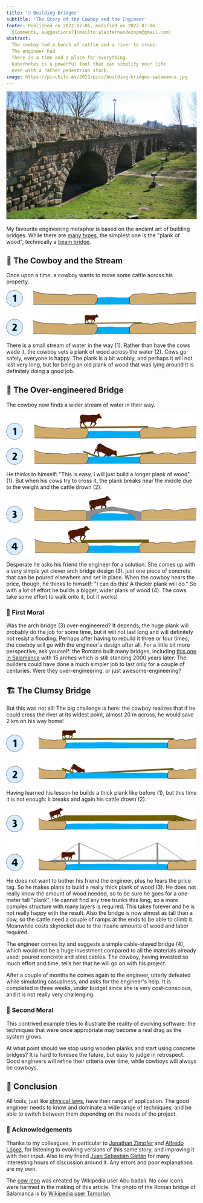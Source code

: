 ```yaml
---
title: '🌉 Building Bridges'
subtitle: 'The Story of the Cowboy and the Engineer'
footer: Published on 2022-07-06, modified on 2022-07-06.
  [Comments, suggestions?](mailto:alexfernandeznpm@gmail.com)
abstract:
  The cowboy had a bunch of cattle and a river to cross.
  The engineer had 
  There is a time and a place for everything.
  Kubernetes is a powerful tool that can simplify your life
  even with a rather pedestrian stack.
image: https://pinchito.es/2022/pics/building-bridges-salamanca.jpg
---
```


![The Roman bridge of Salamanca, dating from around the 1st Century BC.](pics/building-bridges-salamanca.jpg "Roman bridge of Salamanca, with 8 arches showing. By Wikipedia user Tamorlan. Source: https://en.wikipedia.org/wiki/File:Lado_romano_del_Puente_-_Salamanca.JPG")

My favourite engineering metaphor is based on the ancient art of building bridges.
While there are [many types](https://en.wikipedia.org/wiki/List_of_bridge_types),
the simplest one is the "plank of wood",
technically a [beam bridge](https://en.wikipedia.org/wiki/Beam_bridge).

## 🤠 The Cowboy and the Stream

Once upon a time, a cowboy wants to move some cattle across his property.

![Bridging a small stream is easy.](pics/building-bridges-small.png "1: simple drawing of a small river separating two bits of land, perhaps 3 meters long, with a cow for scale. 2: the river is now bridged by a plank of wood, with the cow walking on it. Source: the author.")

There is a small stream of water in the way (1).
Rather than have the cows wade it,
the cowboy sets a plank of wood across the water (2).
Cows go safely, everyone is happy.
The plank is a bit wobbly,
and perhaps it will not last very long,
but for being an old plank of wood that was lying around
it is definitely doing a good job.

## 📏 The Over-engineered Bridge

The cowboy now finds a wider stream of water in their way.

![Bridging a medium stream can be hard.](pics/building-bridges-medium-12.png "1: a wider river, perhaps 5 meters wide, crossed by a long plank of wood. 2: the plank breaks and a cow drowns. Source: the author.")

He thinks to himself:
"This is easy, I will just build a longer plank of wood" (1).
But when his cows try to cross it,
the plank breaks near the middle due to the weight
and the cattle drown (2).

![A sophisticated solution and a simple solution.](pics/building-bridges-medium-34.png "3: a concrete arch bridge is now set over the water, with a cow safely crossing it. 4: a thicker plank over the water, with a cow trying to get on it. Source: the author.")

Desperate he asks his friend the engineer for a solution.
She comes up with a very simple yet clever arch bridge design (3):
just one piece of concrete that can be poured elsewhere and set in place.
When the cowboy hears the price, though,
he thinks to himself:
"I can do this! A thicker plank will do."
So with a lot of effort he builds a bigger, wider plank of wood (4).
The cows take some effort to walk onto it, but it works!

### 🤌 First Moral

Was the arch bridge (3) over-engineered?
It depends;
the huge plank will probably do the job for some time,
but it will not last long and will definitely not resist a flooding.
Perhaps after having to rebuild it three or four times,
the cowboy will go with the engineer's design after all.
For a little bit more perspective, ask yourself:
the Romans built many bridges,
including [this one in Salamanca](https://en.wikipedia.org/wiki/Roman_bridge_of_Salamanca)
with 15 arches which is still standing 2000 years later.
The builders could have done a much simpler job to last only for a couple of centuries.
Were they over-engineering, or just awesome-engineering?

## 🏗️ The Clumsy Bridge

But this was not all! The big challenge is here:
the cowboy realizes that if he could cross the river at its widest point,
almost 20 m across,
he would save 2 km on his way home!

![Bridging a large stream is really hard.](pics/building-bridges-large-12.png "1: a wider river, almost 20 meters wide, with a long thick plank of wood. 2: the plank again breaks and another cow drowns. Source: the author.")

Having learned his lesson he builds a thick plank like before (1),
but this time it is not enough:
it breaks and again his cattle drown (2).

![A simple solution and a complex solution. Try to see if you can tell which is which.](pics/building-bridges-large-34.png "3: a really thick plank of wood bridges the water, tapered on the extremes so that cows can climb on it. 4: a simple cable-stayed bridge now spans the water, with a few cables stabilizing the structure, and a cow crossing the water safely. Source: the author.")

He does not want to bother his friend the engineer,
plus he fears the price tag.
So he makes plans to build a really thick plank of wood (3).
He does not really know the amount of wood needed,
so to be sure he goes for a one-meter tall "plank".
He cannot find any tree trunks this long,
so a more complex structure with many layers is required.
This takes forever and he is not really happy with the result.
Also the bridge is now almost as tall than a cow,
so the cattle need a couple of ramps at the ends to be able to climb it.
Meanwhile costs skyrocket due to the insane amounts of wood and labor required.

The engineer comes by and suggests a simple cable-stayed bridge (4),
which would not be a huge investment compared to all the materials already used:
poured concrete and steel cables.
The cowboy, having invested so much effort and time,
tells her that he will go on with his project.

After a couple of months he comes again to the engineer,
utterly defeated while simulating casualness,
and asks for the engineer's help.
It is completed in three weeks,
under budget since she is very cost-conscious,
and it is not really very challenging.

### 🤌 Second Moral

This contrived example tries to illustrate the reality of evolving software:
the techniques that were once appropriate may become a real drag as the system grows.

At what point should we stop using wooden planks and start using concrete bridges?
It is hard to foresee the future,
but easy to judge in retrospect.
Good engineers will refine their criteria over time,
while cowboys will always be cowboys.

## 🤔 Conclusion

All tools, just like [physical laws](/2022/understanding-limits),
have their range of application.
The good engineer needs to know and dominate a wide range of techniques,
and be able to switch between them depending on the needs of the project.

### 🙏 Acknowledgements

Thanks to my colleagues,
in particular to
[Jonathan Zimpfer](https://www.linkedin.com/in/jonathan-zimpfer-8443229a/)
and
[Alfredo López](https://www.linkedin.com/in/alfredo-l%C3%B3pez-molt%C3%B3-b1814647/),
for listening to evolving versions of this same story,
and improving it with their input.
Also to my friend
[Juan Sebastián Gaitán](https://github.com/juangaitanv)
for many interesting hours of discussion around it.
Any errors and poor explanations are my own.

The [cow icon](https://commons.wikimedia.org/wiki/File:Cowicon.svg) was created by
Wikipedia user Abu badali.
No cow icons were harmed in the making of this article.
The photo of the Roman bridge of Salamanca is by
[Wikipedia user Tamorlan](https://commons.wikimedia.org/wiki/Special:ListFiles/Tamorlan).


